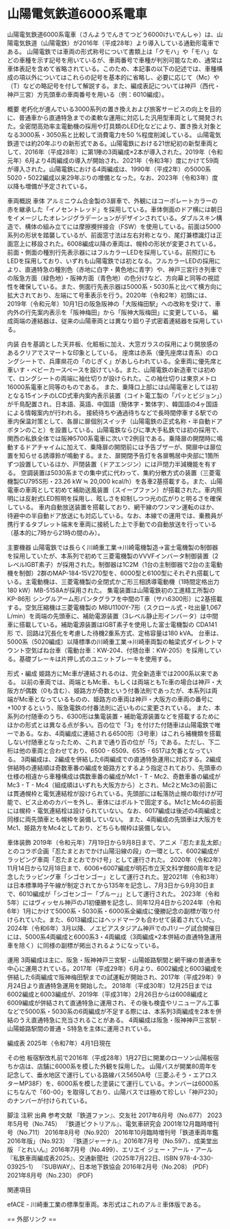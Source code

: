 # 山陽電気鉄道6000系電車

山陽電気鉄道6000系電車（さんようでんきてつどう6000けいでんしゃ）は、山陽電気鉄道（山陽電鉄）が2016年（平成28年）より導入している通勤形電車である。
山陽電鉄では車両の形式称号について書類上は「クモハ」や「モハ」などの車種を示す記号を用いているが、車両番号で車種が判別可能なため、通常は車体表記を含めて省略されている。このため、本記事の以下の記述では、車種構成の項以外についてはこれらの記号を基本的に省略し、必要に応じて（Mc）や（T）などの略記号を付して解説する。また、編成表記については神戸（西代・神戸三宮）方先頭車の車両番号を用いる（例：6010編成）。

概要
老朽化が進んでいる3000系列の置き換えおよび旅客サービスの向上を目的に、普通車から直通特急までの柔軟な運用に対応した汎用型車両として開発された。全密閉高効率主電動機の採用や灯具類のLED化などにより、置き換え対象となる3000系・3050系と比較して消費電力を50 %程度削減している。
山陽電気鉄道では約20年ぶりの新形式である。山陽電鉄における21世紀初の新型車両として、2016年（平成28年）に第1陣の3両編成×2本が導入された。2019年（令和元年）6月より4両編成の導入が開始され、2021年（令和3年）度にかけて59両が導入された。山陽電鉄における4両編成は、1990年（平成2年）の5000系5020・5022編成以来29年ぶりの増備となった。なお、2023年（令和3年）度以降も増備が予定されている。

車両概説
車体
アルミニウム合金製の3扉車で、外観にはコーポレートカラーの赤を継承した「イノセントレッド」を採用している。車体側面のドア横には朝日をイメージしたオレンジグラデーションがデザインされている。ダブルスキン構造で、構体の組み立てには摩擦攪拌接合（FSW）を使用している。前面は5000系列の形状を踏襲しているが、前面窓寸法は左右対称となり、尾灯兼標識灯は正面窓上に移設された。6008編成以降の車両は、幌枠の形状が変更されている。
前面・側面の種別行先表示器にはフルカラーLEDを採用している。前照灯にもLEDを採用しており、いずれも山陽電鉄では初となる。フルカラーLEDの採用により、直通特急の種別色（赤地に白字・黄色地に青字）や、神戸三宮行き列車での阪急方面（緑色地）・阪神方面（青色地）の色分けなど、方向幕と同等の視認性を確保している。また、側面行先表示器は5000系・5030系と比べて横方向に拡大されており、左端にて号車表示を行う。2020年（令和2年）初頭には、2019年（令和元年）10月1日の阪急阪神の「大阪梅田駅」への改称を受けて、車内外の行先案内表示を「阪神梅田」から「阪神大阪梅田」に変更している。
編成両端の連結器は、従来の山陽車両とは異なり廻り子式密着連結器を採用している。

内装
白を基調とした天井板、化粧板に加え、大窓ガラスの採用により開放感のあるクリアでスマートな印象としている。
座席は赤系（優先座席は青系）のロングシートで、兵庫県花の「のじぎく」があしらわれている。全車両に優先席と車いす・ベビーカースペースを設けている。また、山陽電鉄の新造車では初めて、ロングシートの両端に袖仕切りが設けられた。この袖仕切りは東京メトロ16000系電車と同等のものである。
また、乗降口上部には山陽電車としては初となる15インチのLCD式車内案内表示装置（コイト電工製の「パッとビジョン」）が千鳥配置され、日本語、英語、中国語（簡体字・繁体字）、韓国語の4ヶ国語による情報案内が行われる。
接続待ちや通過待ちなどで長時間停車する駅での車内保温対策として、各扉に扉個別スイッチ（山陽電鉄の正式名称・半自動ドアボタンのこと）を設置している。山陽電鉄ならびに準大手私鉄では初の採用で、関西の私鉄全体では阪神5700系電車に次いで2例目である。乗降扉の開閉時に鳴動するドアチャイムに加えて、乗降扉の開閉前には予告ブザーが、開扉中は扉位置を知らせる誘導鈴が鳴動する。また、扉開閉予告灯を各扉鴨居中央部に1箇所ずつ設置しているほか、戸閉装置（ドアエンジン）には戸閉力半減機能を有する。
空調装置は5030系までの集中式に代わって、集約分散方式の装置（三菱電機製CU795S形・23.26 kW ≒ 20,000 kcal/h）を各車2基搭載する。また、山陽電車の車両として初めて補助送風装置（スイープファン）が搭載された。車内照明には反射式LED照明を採用し、眩しさを抑制しつつ光の広がりと明るさを確保している。
車内自動放送装置を搭載しており、網干線のワンマン運転のほか、待避中の半自動ドア放送にも対応している。なお、本線での運用では、乗務員が携行するタブレット端末を車両に接続した上で手動での自動放送を行っている（基本的に7時から21時の間のみ）。

主要機器
山陽電鉄では長らく川崎重工業→川崎電機製造→富士電機製の制御器を採用していたが、本系列で初めて三菱電機製のVVVFインバータ制御装置（2レベルIGBT素子）が採用された。制御器は1C2M（1台の主制御器で2台の主電動機を制御）2群のMAP-184-15V270型を、6000型と6100型にそれぞれ搭載している。主電動機は、三菱電機製の全閉式かご形三相誘導電動機（1時間定格出力180 kW）MB-5158Aが採用された。
集電装置は山陽電鉄初の工進精工所製の KP-86形 シングルアーム形パンタグラフを中間のT車（サハ6300形）に2基搭載する。空気圧縮機は三菱電機製の MBU1100Y-7形（スクロール式・吐出量1,067 L/min）を両端の先頭車に、補助電源装置（3レベル静止形インバータ）は中間車に搭載している。補助電源装置はIGBT素子を使用した富士電機製の CDA141形 で、回路は冗長化を考慮した待機2重系方式、定格容量は180 kVA。
台車は、5000系（5020編成）以降標準の川崎重工業→川崎車両製の軸梁式ダイレクトマウント空気ばね台車（電動台車：KW-204、付随台車：KW-205）を採用している。基礎ブレーキは片押し式のユニットブレーキを使用する。

形式・編成
姫路方にMc車が連結されるのは、完全新造車では2000系以来である。
以前の車両では、両端ともMc車、もしくは両端ともTc車の場合は神戸・大阪方が偶数（0も含む）、姫路方が奇数という付番法則であったが、本系列は両端がMc車となっているものの、姫路方の車両は神戸・大阪方の車両の番号に+100するという、阪急電鉄の付番法則に近いものに変更されている。
また、本系列の付随車のうち、6300形は集電装置・補助電源装置などを搭載するためにほかの形式とは異なる点が多い。百の位で「3」を付けた付随車は山陽電鉄で唯一である。なお、4両編成に連結される6500形（3号車）はこれら補機類を搭載しない付随車となったため、これまで通り百の位が「5」である。ただし、下二桁は他の車両と合わせており、6500 - 6509、6515 - 6517は欠番となっている。
3両編成は、2編成を併結した6両編成での直通特急運用に対応する。2編成併結時の連結順は奇数車番の編成を姫路方とするよう指定されており、先頭車の仕様の相違から車種構成は偶数車番の編成がMc1 - T - Mc2、奇数車番の編成がMc3 - T - Mc4（組成順はいずれも大阪方から）とされ、Mc2とMc3の前面には貫通幌枠と電気連結栓が設けられている。先頭部には転落防止幌の取付けが可能で、ビス止めのカバーを外し、車体にはボルトで固定する。Mc1とMc4の前面には幌枠・電気連結栓は設けられていない。なお、6017編成は後述の4両編成と同様に両先頭車とも幌枠を装備していない。
また、4両編成の先頭車は大阪方をMc1、姫路方をMc4としており、どちらも幌枠は装備しない。

車体装飾
2019年（令和元年）7月19日から9月8日まで、アニメ『忍たま乱太郎』とのコラボ企画「忍たまとおでかけ山陽沿線の段」の一環として、6002編成がラッピング車両「忍たまとおでかけ号」として運行された。
2020年（令和2年）11月14日から12月18日まで、6006+6007編成が明石市立天文科学館60周年を記念したラッピング車「シゴセンゴー」として運行された。翌2021年（令和3年）は日本標準時子午線が制定されてから135年を記念し、7月3日から9月30日まで、6010編成が「シゴセンゴー「ブルー」」として運行された。
2023年（令和5年）にはヴィッセル神戸のJ1初優勝を記念し、同年12月4日から2024年（令和6年）1月にかけて5000系・5030系・6000系全編成に優勝記念の副標が取り付けられていた。また、6013編成にはヘッドマークも合わせて装着されていた。2024年（令和6年）3月以降、ノエビアスタジアム神戸でのJ1リーグ試合開催日には、5000系4両編成と6000系3・4両編成（3両編成×2本併結の直通特急運用車を除く）に同様の副標が掲出されるようになっている。

運用
3両編成は主に、阪急・阪神神戸三宮駅 - 山陽姫路駅間と網干線の普通車を中心に運用されている。2017年（平成29年）6月より、6002編成と6003編成を併結した6両編成で阪神梅田駅までの試運転が開始され、2017年（平成29年）9月24日より直通特急運用を開始した。
2018年（平成30年）12月25日までは6002編成と6003編成が、2019年（平成31年）2月26日からは6008編成と6009編成が併結されて直通特急に運用され、その後も検査やリニューアル工事などで5000系・5030系の6両編成が不足する際には、本系列3両編成を2本を併結のうえ直通特急に充当されることがある。
4両編成は阪急・阪神神戸三宮駅 - 山陽姫路駅間の普通・S特急を主体に運用されている。

編成表
2025年（令和7年）4月1日現在

その他
板宿駅改札前で2016年（平成28年）1月27日に開業のローソン山陽板宿ちか店は、店舗に6000系を模した外観を採用した。
山陽バスが開業80周年を記念して、垂水地区で運行している路線バス5650A号（三菱ふそう・エアロスターMP38F）を、6000系を模した塗装にて運行している。ナンバーは6000系にちなんで「60-00」を取得しており、山陽バスでは極めて珍しい「神戸230」のナンバーが付けられている。

脚注
注釈
出典
参考文献
『鉄道ファン』、交友社
2017年6月号（No.677）
2023年5月号（No.745）
『鉄道ピクトリアル』、電気車研究会
2001年12月臨時増刊号（No.711）
2016年8月号（No.920）
2016年10月臨時増刊号「鉄道車両年鑑2016年版」（No.923）
『鉄道ジャーナル』2016年7月号（No.597）、成美堂出版
『とれいん』2016年7月号（No.499）、エリエイ
ジェー・アール・アール『私鉄車両編成表2025』、交通新聞社（2025年7月22日、ISBN 978-4-330-03925-1）
『SUBWAY』、日本地下鉄協会
2016年2月号（No.208） (PDF)
2021年8月号（No.230） (PDF)

関連項目

efACE - 川崎重工業の標準型車両。本形式はこれのアルミ車体版である。


== 外部リンク ==